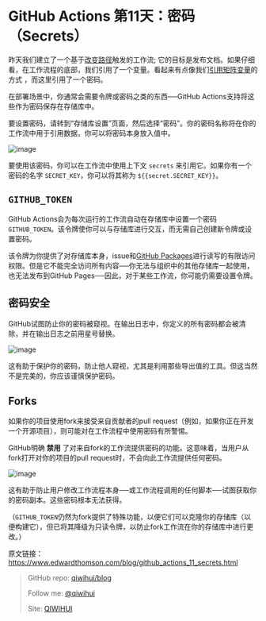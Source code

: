 # GitHub Actions 第11天：密码（Secrets）

昨天我们建立了一个基于[改变路径](https://qiwihui.com/qiwihui-blog-93/)触发的工作流; 它的目标是发布文档。如果仔细看，在工作流程的底部，我们引用了一个变量。看起来有点像我们[引用矩阵变量](https://qiwihui.com/qiwihui-blog-85/)的方式 ，而这里引用了一个密码。

在部署场景中，你通常会需要令牌或密码之类的东西──GitHub Actions支持将这些作为密码保存在存储库中。

要设置密码，请转到“存储库设置”页面，然后选择“密码”。你的密码名称将在你的工作流中用于引用数据，你可以将密码本身放入值中。

<!--more-->

![image](https://user-images.githubusercontent.com/3297411/77734745-39523f80-7044-11ea-8aed-91f6dde277e0.png)

要使用该密码，你可以在工作流中使用上下文 `secrets` 来引用它。如果你有一个密码的名字 `SECRET_KEY`，你可以将其称为 `${{secret.SECRET_KEY}}`。

<script src="https://gist.github.com/ethomson/eb722482cfd7f955f17c3231efe8804a.js"></script>

## `GITHUB_TOKEN`

GitHub Actions会为每次运行的工作流自动在存储库中设置一个密码 `GITHUB_TOKEN`。该令牌使你可以与存储库进行交互，而无需自己创建新令牌或设置密码。

该令牌为你提供了对存储库本身，issue和[GitHub Packages](https://www.edwardthomson.com/blog/github_actions_9_deploy_to_github_packages.html)进行读写的有限访问权限。但是它不能完全访问所有内容──你无法与组织中的其他存储库一起使用，也无法发布到GitHub Pages──因此，对于某些工作流，你可能仍需要设置令牌。

## 密码安全

GitHub试图防止你的密码被窥视。在输出日志中，你定义的所有密码都会被清除，并在输出日志之前用星号替换。

![image](https://user-images.githubusercontent.com/3297411/77734893-7ddddb00-7044-11ea-93af-18ab47df2ffd.png)

这有助于保护你的密码，防止他人窥视，尤其是利用那些导出值的工具。但这当然不是完美的，你应该谨慎保护密码。

## Forks

如果你的项目使用fork来接受来自贡献者的pull request（例如，如果你正在开发一个开源项目），则可能对在工作流程中使用密码有所警惕。

GitHub明确 **禁用** 了对来自fork的工作流提供密码的功能。这意味着，当用户从fork打开对你的项目的pull request时，不会向此工作流提供任何密码。

![image](https://user-images.githubusercontent.com/3297411/77734903-86361600-7044-11ea-8475-410b7380eb83.png)

这有助于防止用户修改工作流程本身──或工作流程调用的任何脚本──试图获取你的密码副本。这些密码根本无法获得。

（`GITHUB_TOKEN`仍然为fork提供了特殊功能，以便它们可以克隆你的存储库（以便构建它），但已将其降级为只读令牌，以防止fork工作流在你的存储库中进行更改。）

原文链接：https://www.edwardthomson.com/blog/github_actions_11_secrets.html

> GitHub repo: [qiwihui/blog](https://github.com/qiwihui/blog)
>
> Follow me: [@qiwihui](https://github.com/qiwihui)
>
> Site: [QIWIHUI](https://qiwihui.com)

